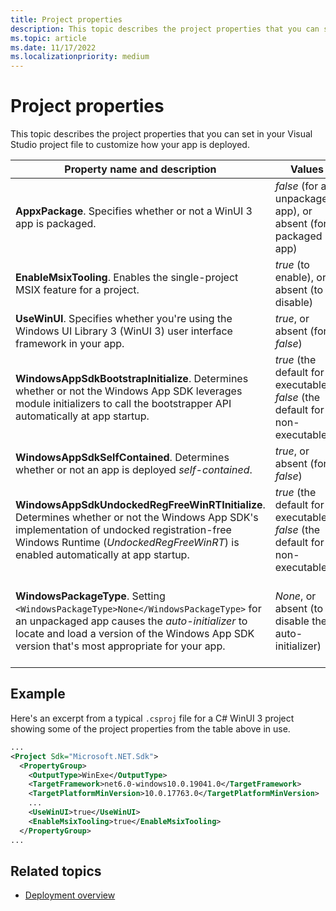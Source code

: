 ```yaml
---
title: Project properties
description: This topic describes the project properties that you can set in your Visual Studio project file to customize how your app is deployed.
ms.topic: article
ms.date: 11/17/2022
ms.localizationpriority: medium
---
```


# Project properties

This topic describes the project properties that you can set in your Visual Studio project file to customize how your app is deployed.

|Property name and description|Values|For more info|
|-|-|-|
|**AppxPackage**. Specifies whether or not a WinUI 3 app is packaged.|*false* (for an unpackaged app), or absent (for a packaged app)|[Create a new project for an unpackaged WinUI 3 desktop app](/windows/apps/winui/winui3/create-your-first-winui3-app#unpackaged-create-a-new-project-for-an-unpackaged-c-or-c-winui-3-desktop-app)|
|**EnableMsixTooling**. Enables the single-project MSIX feature for a project.|*true* (to enable), or absent (to disable)|[Package your app using single-project MSIX](/windows/apps/windows-app-sdk/single-project-msix)|
|**UseWinUI**. Specifies whether you're using the Windows UI Library 3 (WinUI 3) user interface framework in your app.|*true*, or absent (for *false*)|[Windows UI Library in the Windows App SDK (WinUI 3)](/windows/apps/winui/winui3/)|
|**WindowsAppSdkBootstrapInitialize**. Determines whether or not the Windows App SDK leverages module initializers to call the bootstrapper API automatically at app startup.|*true* (the default for executables), *false* (the default for non-executables)|[Opting out of (or into) automatic module initialization](/windows/apps/windows-app-sdk/use-windows-app-sdk-run-time#opting-out-of-or-into-automatic-module-initialization)|
|**WindowsAppSdkSelfContained**. Determines whether or not an app is deployed *self-contained*.|*true*, or absent (for *false*)|[Windows App SDK deployment guide for self-contained apps](/windows/apps/package-and-deploy/self-contained-deploy/deploy-self-contained-apps)|
|**WindowsAppSdkUndockedRegFreeWinRTInitialize**. Determines whether or not the Windows App SDK's implementation of undocked registration-free Windows Runtime (*UndockedRegFreeWinRT*) is enabled automatically at app startup.|*true* (the default for executables), *false* (the default for non-executables)|[Opting out of (or into) automatic UndockedRegFreeWinRT support](/windows/apps/package-and-deploy/self-contained-deploy/deploy-self-contained-apps#opting-out-of-or-into-automatic-undockedregfreewinrt-support)|
|**WindowsPackageType**. Setting `<WindowsPackageType>None</WindowsPackageType>` for an unpackaged app causes the *auto-initializer* to locate and load a version of the Windows App SDK version that's most appropriate for your app.|*None*, or absent (to disable the auto-initializer)|[Create a new project for an unpackaged WinUI 3 desktop app](/windows/apps/winui/winui3/create-your-first-winui3-app#unpackaged-create-a-new-project-for-an-unpackaged-c-or-c-winui-3-desktop-app)<br/><br/>[Behind the scenes, and opting out of automatic module initialization](/windows/apps/windows-app-sdk/use-windows-app-sdk-run-time#behind-the-scenes-and-opting-out-of-automatic-module-initialization)|

## Example

Here's an excerpt from a typical `.csproj` file for a C# WinUI 3 project showing some of the project properties from the table above in use.

```xml
...
<Project Sdk="Microsoft.NET.Sdk">
  <PropertyGroup>
    <OutputType>WinExe</OutputType>
    <TargetFramework>net6.0-windows10.0.19041.0</TargetFramework>
    <TargetPlatformMinVersion>10.0.17763.0</TargetPlatformMinVersion>
    ...
    <UseWinUI>true</UseWinUI>
    <EnableMsixTooling>true</EnableMsixTooling>
  </PropertyGroup>
...
```

## Related topics

* [Deployment overview](./index.md)
